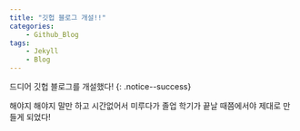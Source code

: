 ```yaml
---
title: "깃헙 블로그 개설!!"
categories:
    - Github_Blog
tags:
    - Jekyll
    - Blog
---
```


드디어 깃헙 블로그를 개설했다!
{: .notice--success}

해야지 해야지 말만 하고 시간없어서 미루다가 졸업 학기가 끝날 때쯤에서야 제대로 만들게 되었다!